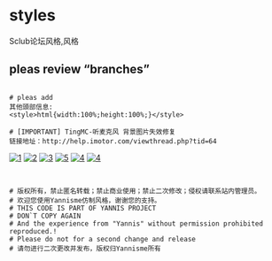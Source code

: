 # styles
Sclub论坛风格,风格

## pleas review “branches”


``` stylus

# pleas add 
其他頭部信息:
<style>html{width:100%;height:100%;}</style>

# [IMPORTANT] TingMC-听麦克风 背景图片失效修复
链接地址：http://help.imotor.com/viewthread.php?tid=64
```
[![1](https://raw.githubusercontent.com/yannisme/styles/%E6%95%88%E6%9E%9C%E5%9B%BE%26%E5%9B%BE%E7%89%87/41.png)](https://github.com/yannisme/styles/tree/1984%E5%B9%B4-%E5%8D%9A%E5%AE%A2%E9%A3%8E)
[![2](https://raw.githubusercontent.com/yannisme/styles/%E6%95%88%E6%9E%9C%E5%9B%BE%26%E5%9B%BE%E7%89%87/3333-1.png)](https://github.com/yannisme/styles/tree/Comeings%E7%8E%8B%E8%80%85%E5%BD%92%E6%9D%A5-%E9%A3%8E%E6%A0%BC)
[![3](https://raw.githubusercontent.com/yannisme/styles/%E6%95%88%E6%9E%9C%E5%9B%BE%26%E5%9B%BE%E7%89%87/222-1.png)](https://github.com/yannisme/styles/tree/Jandan-%E7%85%8E%E8%9B%8B-%E5%8D%9A%E5%AE%A2%E9%A3%8E%5D)
[![5](https://raw.githubusercontent.com/yannisme/styles/%E6%95%88%E6%9E%9C%E5%9B%BE%26%E5%9B%BE%E7%89%87/111111-1.png)](https://github.com/yannisme/styles/tree/TingMC-%E5%90%AC%E9%BA%A6%E5%85%8B%E9%A3%8E)
[![4](https://raw.githubusercontent.com/yannisme/styles/%E6%95%88%E6%9E%9C%E5%9B%BE%26%E5%9B%BE%E7%89%87/5-1.png)](https://github.com/yannisme/styles/tree/Dospy-%E9%A3%8E%E6%A0%BC)
[![4](https://github.com/yannisme/styles/blob/%E6%95%88%E6%9E%9C%E5%9B%BE&%E5%9B%BE%E7%89%87/300.png)](https://github.com/yannisme/styles/tree/300H-%E4%B8%89%E7%99%BE%E9%A3%8E%E6%A0%BC)




``` stylus


# 版权所有，禁止匿名转载；禁止商业使用；禁止二次修改；侵权请联系站内管理员。
# 欢迎您使用Yannisme仿制风格，谢谢您的支持。
# THIS CODE IS PART OF YANNIS PROJECT
# DON`T COPY AGAIN
# And the experience from "Yannis" without permission prohibited reproduced.!
# Please do not for a second change and release
# 请勿进行二次更改并发布，版权归Yannisme所有
```

